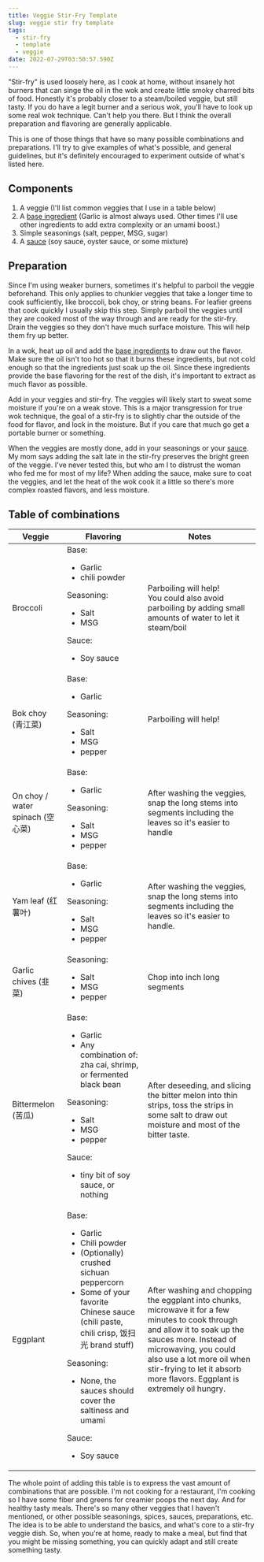 ```yaml
---
title: Veggie Stir-Fry Template
slug: veggie stir fry template
tags:
  - stir-fry
  - template
  - veggie
date: 2022-07-29T03:50:57.590Z
---
```

"Stir-fry" is used loosely here, as I cook at home, without insanely hot burners that can singe the oil in the wok and create little smoky charred bits of food. Honestly it's probably closer to a steam/boiled veggie, but still tasty. If you do have a legit burner and a serious wok, you'll have to look up some real wok technique. Can't help you there. But I think the overall preparation and flavoring are generally applicable.

This is one of those things that have so many possible combinations and preparations. I'll try to give examples of what's possible, and general guidelines, but it's definitely encouraged to experiment outside of what's listed here.

## Components

1. A veggie (I'll list common veggies that I use in a table below)
1. A [base ingredient](/techniques/base-flavorings) (Garlic is almost always used. Other times I'll use other ingredients to add extra complexity or an umami boost.)
1. Simple seasonings (salt, pepper, MSG, sugar)
1. A [sauce](/techniques/sauces) (soy sauce, oyster sauce, or some mixture)

## Preparation

Since I'm using weaker burners, sometimes it's helpful to parboil the veggie beforehand. This only applies to chunkier veggies that take a longer time to cook sufficiently, like broccoli, bok choy, or string beans. For leafier greens that cook quickly I usually skip this step. Simply parboil the veggies until they are cooked most of the way through and are ready for the stir-fry. Drain the veggies so they don't have much surface moisture. This will help them fry up better.

In a wok, heat up oil and add the [base ingredients](/techniques/base-flavorings) to draw out the flavor. Make sure the oil isn't too hot so that it burns these ingredients, but not cold enough so that the ingredients just soak up the oil. Since these ingredients provide the base flavoring for the rest of the dish, it's important to extract as much flavor as possible.

Add in your veggies and stir-fry. The veggies will likely start to sweat some moisture if you're on a weak stove. This is a major transgression for true wok technique, the goal of a stir-fry is to slightly char the outside of the food for flavor, and lock in the moisture. But if you care that much go get a portable burner or something.

When the veggies are mostly done, add in your seasonings or your [sauce](/techniques/sauces). My mom says adding the salt late in the stir-fry preserves the bright green of the veggie. I've never tested this, but who am I to distrust the woman who fed me for most of my life? When adding the sauce, make sure to coat the veggies, and let the heat of the wok cook it a little so there's more complex roasted flavors, and less moisture.

## Table of combinations

| Veggie                         | Flavoring                                                                                                                                                                                                                                                                                                            | Notes                                                                                                                                                                                                                                                                                    |
|--------------------------------|----------------------------------------------------------------------------------------------------------------------------------------------------------------------------------------------------------------------------------------------------------------------------------------------------------------------|------------------------------------------------------------------------------------------------------------------------------------------------------------------------------------------------------------------------------------------------------------------------------------------|
| Broccoli                       | Base: <ul><li>Garlic</li><li>chili powder</li></ul> Seasoning: <ul><li>Salt</li><li>MSG</li></ul> Sauce: <ul><li>Soy sauce</li></ul>                                                                                                                                                                                 | Parboiling will help!<br>You could also avoid parboiling by adding small amounts of water to let it steam/boil                                                                                                                                                                           |
| Bok choy (青江菜)              | Base: <ul><li>Garlic</li></ul> Seasoning: <ul><li>Salt</li><li>MSG</li><li>pepper</li></ul>                                                                                                                                                                                                                          | Parboiling will help!                                                                                                                                                                                                                                                                    |
| On choy / water spinach (空心菜) | Base: <ul><li>Garlic</li></ul> Seasoning: <ul><li>Salt</li><li>MSG</li><li>pepper</li></ul>                                                                                                                                                                                                                          | After washing the veggies, snap the long stems into segments including the leaves so it's easier to handle                                                                                                                                                                               |
| Yam leaf (红薯叶)              | Base: <ul><li>Garlic</li></ul> Seasoning: <ul><li>Salt</li><li>MSG</li><li>pepper</li></ul>                                                                                                                                                                                                                          | After washing the veggies, snap the long stems into segments including the leaves so it's easier to handle.                                                                                                                                                                              |
| Garlic chives (韭菜)           | Seasoning: <ul><li>Salt</li><li>MSG</li><li>pepper</li></ul>                                                                                                                                                                                                                                                         | Chop into inch long segments                                                                                                                                                                                                                                                             |
| Bittermelon (苦瓜)             | Base: <ul><li>Garlic</li><li>Any combination of: zha cai, shrimp, or fermented black bean</li></ul> Seasoning: <ul><li>Salt</li><li>MSG</li><li>pepper</li></ul> Sauce: <ul><li>tiny bit of soy sauce, or nothing</li></ul>                                                                                          | After deseeding, and slicing the bitter melon into thin strips, toss the strips in some salt to draw out moisture and most of the bitter taste.                                                                                                                                          |
| Eggplant                       | Base: <ul><li>Garlic</li><li>Chili powder</li><li>(Optionally) crushed sichuan peppercorn</li><li>Some of your favorite Chinese sauce (chili paste, chili crisp, 饭扫光 brand stuff)</li></ul> Seasoning: <ul><li>None, the sauces should cover the saltiness and umami</li></ul> Sauce: <ul><li>Soy sauce</li></ul> | After washing and chopping the eggplant into chunks, microwave it for a few minutes to cook through and allow it to soak up the sauces more. Instead of microwaving, you could also use a lot more oil when stir-frying to let it absorb more flavors. Eggplant is extremely oil hungry. |

The whole point of adding this table is to express the vast amount of combinations that are possible. I'm not cooking for a restaurant, I'm cooking so I have some fiber and greens for creamier poops the next day. And for healthy tasty meals. There's so many other veggies that I haven't mentioned, or other possible seasonings, spices, sauces, preparations, etc. The idea is to be able to understand the basics, and what's core to a stir-fry veggie dish. So, when you're at home, ready to make a meal, but find that you might be missing something, you can quickly adapt and still create something tasty.